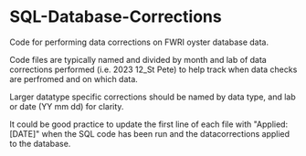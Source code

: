 # SQL-Database-Corrections
Code for performing data corrections on FWRI oyster database data.

Code files are typically named and divided by month and lab of data corrections performed (i.e. 2023 12_St Pete) to help track when data checks are perfromed and on which data. 

Larger datatype specific corrections should be named by data type, and lab or date (YY mm dd) for clarity.

It could be good practice to update the first line of each file with "Applied: [DATE]" when the SQL code has been run and the datacorrections applied to the database. 
